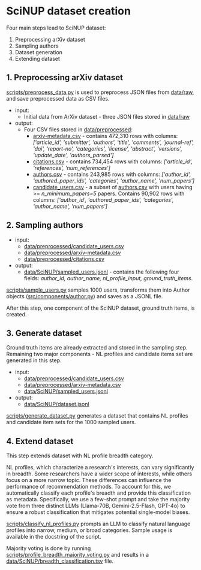 # SciNUP dataset creation

Four main steps lead to SciNUP dataset:

1. Preprocessing arXiv dataset
2. Sampling authors
3. Dataset generation
4. Extending dataset


## 1. Preprocessing arXiv dataset

[scripts/preprocess_data.py](scripts/preprocess_data.py) is used to preprocess JSON files from [data/raw](../raw/), and save preprocessed data as CSV files.

  - input:
    + Initial data from ArXiv dataset - three JSON files stored in [data/raw](../raw/)
  - output:
    + Four CSV files stored in [data/preprocessed](../preprocessed/):
        - [arxiv-metadata.csv](../preprocessed/arxiv-metadata.csv) -  contains 472,310 rows with columns: *['article_id', 'submitter', 'authors', 'title', 'comments', 'journal-ref', 'doi',
            'report-no', 'categories', 'license', 'abstract', 'versions',
            'update_date', 'authors_parsed']*
        - [citations.csv](../preprocessed/citations.csv) - contains 734,454 rows with columns: *['article_id', 'references', 'num_references']*
        - [authors.csv](../preprocessed/authors.csv) - contains 243,985 rows with columns: *['author_id', 'authored_paper_ids', 'categories', 'author_name', 'num_papers']* 
        - [candidate_users.csv](../preprocessed/candidate_users.csv) - a subset of [authors.csv](../preprocessed/authors.csv) with users having >= *n_minimum_papers=5* papers. Contains 90,902 rows with columns: *['author_id', 'authored_paper_ids', 'categories', 'author_name', 'num_papers']* 

## 2. Sampling authors

  - input:
    + [data/preprocessed/candidate_users.csv](../preprocessed/candidate_users.csv)
    + [data/preprocessed/arxiv-metadata.csv](../preprocessed/arxiv-metadata.csv)
    + [data/preprocessed/citations.csv](../preprocessed/citations.csv)
  - output:
    + [data/SciNUP/sampled_users.jsonl](sampled_users.jsonl) - contains the following four fields: *author_id, author_name, nl_profile_input, ground_truth_items*.

[scripts/sample_users.py](../../scripts/sample_users.py) samples 1000 users, transforms them into Author objects ([src/components/author.py](../../src/components/author.py)) and saves as a JSONL file.

After this step, one component of the SciNUP dataset, ground truth items, is created.

## 3. Generate dataset

Ground truth items are already extracted and stored in the sampling step. Remaining two major components - NL profiles and candidate items set are generated in this step.



  - input:
    + [data/preprocessed/candidate_users.csv](../preprocessed/candidate_users.csv)
    + [data/preprocessed/arxiv-metadata.csv](../preprocessed/arxiv-metadata.csv)
    + [data/SciNUP/sampled_users.jsonl](sampled_users.jsonl)
  - output:
    + [data/SciNUP/dataset.jsonl](dataset.jsonl)

[scripts/generate_dataset.py](../../scripts/generate_dataset.py) generates a dataset that contains NL profiles and candidate item sets for the 1000 sampled users.

## 4. Extend dataset

This step extends dataset with NL profile breadth category. 

NL profiles, which characterize a research's interests, can vary significantly in breadth. Some researchers have a wider scope of interests, while others focus on a more narrow topic. These differences can influence the performance of recommendation methods. 
To account for this, we automatically classify each profile's breadth and provide this classification as metadata. Specifically, we use a few-shot prompt and take the majority vote from three distinct LLMs (Llama-70B, Gemini-2.5-Flash, GPT-4o) to ensure a robust classification that mitigates potential single-model biases.

[scripts/classify_nl_profiles.py](../../scripts/classify_nl_profiles.py) prompts an LLM to classify natural language profiles into narrow,
medium, or broad categories. Sample usage is available in the docstring of the script.  

Majority voting is done by running [scripts/profile_breadth_majority_voting.py](../../scripts/profile_breadth_majority_voting.py) and results in a [data/SciNUP/breadth_classification.tsv](breadth_classification.tsv) file.